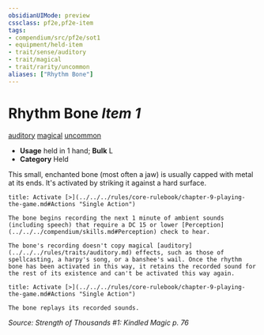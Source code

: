 ```yaml
---
obsidianUIMode: preview
cssclass: pf2e,pf2e-item
tags:
- compendium/src/pf2e/sot1
- equipment/held-item
- trait/sense/auditory
- trait/magical
- trait/rarity/uncommon
aliases: ["Rhythm Bone"]
---
```

# Rhythm Bone *Item 1*  
[auditory](auditory.md)  [magical](magical.md)  [uncommon](uncommon.md)  

- **Usage** held in 1 hand; **Bulk** L
- **Category** Held

This small, enchanted bone (most often a jaw) is usually capped with metal at its ends. It's activated by striking it against a hard surface.

```ad-embed-ability
title: Activate [>](../../../rules/core-rulebook/chapter-9-playing-the-game.md#Actions "Single Action")

The bone begins recording the next 1 minute of ambient sounds (including speech) that require a DC 15 or lower [Perception](../../../compendium/skills.md#Perception) check to hear.

The bone's recording doesn't copy magical [auditory](../../../rules/traits/auditory.md) effects, such as those of spellcasting, a harpy's song, or a banshee's wail. Once the rhythm bone has been activated in this way, it retains the recorded sound for the rest of its existence and can't be activated this way again.
```

```ad-embed-ability
title: Activate [>](../../../rules/core-rulebook/chapter-9-playing-the-game.md#Actions "Single Action")

The bone replays its recorded sounds.
```

*Source: Strength of Thousands #1: Kindled Magic p. 76*
